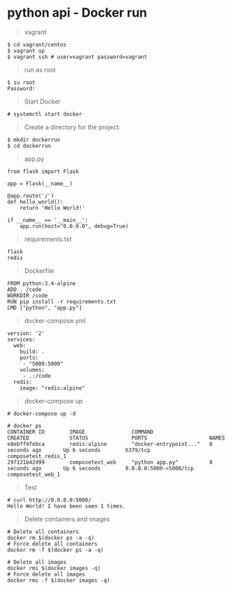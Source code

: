 # python api - Docker run

> vagrant

```
$ cd vagrant/centos
$ vagrant up
$ vagrant ssh # user=vagrant password=vagrant
```

> run as root

```
$ su root
Password: 
```

> Start Docker

```
# systemctl start docker
```

> Create a directory for the project:

```
$ mkdir dockerrun
$ cd dockerrun
```

> app.py

```
from flask import Flask

app = Flask(__name__)

@app.route('/')
def hello_world():
    return 'Hello World!'

if __name__ == '__main__':
    app.run(host="0.0.0.0", debug=True)
```

> requirements.txt

```
flask
redis
```

> Dockerfile

```
FROM python:3.4-alpine
ADD . /code
WORKDIR /code
RUN pip install -r requirements.txt
CMD ["python", "app.py"]
```

> docker-compose.yml

```
version: '2'
services:
  web:
    build: .
    ports:
     - "5000:5000"
    volumes:
     - .:/code
  redis:
    image: "redis:alpine"
```

> docker-compose up

```
# docker-compose up -d

# docker ps
CONTAINER ID        IMAGE               COMMAND                  CREATED             STATUS              PORTS                    NAMES
e8ebff4febca        redis:alpine        "docker-entrypoint..."   8 seconds ago       Up 6 seconds        6379/tcp                 composetest_redis_1
297121b42d99        composetest_web     "python app.py"          8 seconds ago       Up 6 seconds        0.0.0.0:5000->5000/tcp   composetest_web_1
```

> Test

```
# curl http://0.0.0.0:5000/
Hello World! I have been seen 1 times.
```

> Delete containers and images

```
# Delete all containers
docker rm $(docker ps -a -q)
# Force delete all containers
docker rm -f $(docker ps -a -q)

# Delete all images
docker rmi $(docker images -q)
# Force delete all images
docker rmi -f $(docker images -q)
```
